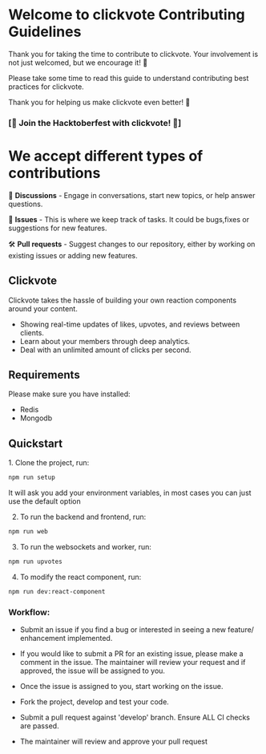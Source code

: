 # Welcome to clickvote Contributing Guidelines

Thank you for taking the time to contribute to clickvote. Your involvement is not just welcomed, but we encourage it! 🚀

Please take some time to read this guide to understand contributing best practices for clickvote.

Thank you for helping us make clickvote even better! 🤩


### [🎉 Join the Hacktoberfest with clickvote! 🎉]

# We accept different types of contributions

📣 **Discussions** - Engage in conversations, start new topics, or help answer questions.

🐞 **Issues** - This is where we keep track of tasks. It could be bugs,fixes or suggestions for new features.

🛠️ **Pull requests** - Suggest changes to our repository, either by working on existing issues or adding new features.


<h2>Clickvote</h2>

Clickvote takes the hassle of building your own reaction components around your content.

- Showing real-time updates of likes, upvotes, and reviews between clients.
- Learn about your members through deep analytics.
- Deal with an unlimited amount of clicks per second.

<h2>Requirements</h2>
Please make sure you have installed:

- Redis
- Mongodb

<h2>Quickstart</h2>
1. Clone the project, run:

```bash
npm run setup
```

It will ask you add your environment variables, in most cases you can just use the default option

2. To run the backend and frontend, run:
```bash
npm run web
```

3. To run the websockets and worker, run:
```bash
npm run upvotes
```

4. To modify the react component, run:
```bash
npm run dev:react-component
```

### Workflow:

* Submit an issue if you find a bug or interested in seeing a new feature/ enhancement implemented.

* If you would like to submit a PR for an existing issue, please make a comment in the issue. The maintainer will review your request and if approved, the issue will be assigned to you.

* Once the issue is assigned to you, start working on the issue.

* Fork the project, develop and test your code.

* Submit a pull request against 'develop' branch. Ensure ALL CI checks are passed.

* The maintainer will review and approve your pull request
